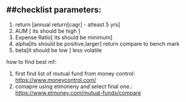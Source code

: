 ##checklist parameters:
---------------------------
1) return [annual return[cagr] - atleast 5 yrs]
2) AUM [ its should be high ]
3) Expense Ratio[ its should be minimum]
4) alpha[its should be positive,larger] return compare to bench mark
5) beta[it should be low ] less volatile


how to find best mf:

1) first find list of mutual fund from money control: https://www.moneycontrol.com/
2) comapre using etmoneny and select final one.: https://www.etmoney.com/mutual-funds/compare
   
